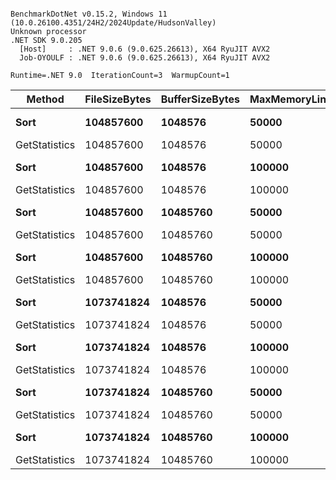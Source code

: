```

BenchmarkDotNet v0.15.2, Windows 11 (10.0.26100.4351/24H2/2024Update/HudsonValley)
Unknown processor
.NET SDK 9.0.205
  [Host]     : .NET 9.0.6 (9.0.625.26613), X64 RyuJIT AVX2
  Job-OYOULF : .NET 9.0.6 (9.0.625.26613), X64 RyuJIT AVX2

Runtime=.NET 9.0  IterationCount=3  WarmupCount=1  

```
| Method        | FileSizeBytes | BufferSizeBytes | MaxMemoryLines | Mean              | Error              | StdDev           | Gen0         | Gen1        | Gen2        | Allocated    |
|-------------- |-------------- |---------------- |--------------- |------------------:|-------------------:|-----------------:|-------------:|------------:|------------:|-------------:|
| **Sort**          | **104857600**     | **1048576**         | **50000**          |   **9,574,452.97 μs** |     **381,436.352 μs** |    **20,907.814 μs** |  **147000.0000** |  **91000.0000** |  **26000.0000** |  **768081856 B** |
| GetStatistics | 104857600     | 1048576         | 50000          |          62.41 μs |           3.282 μs |         0.180 μs |            - |           - |           - |        208 B |
| **Sort**          | **104857600**     | **1048576**         | **100000**         |  **12,386,145.97 μs** |  **13,260,020.616 μs** |   **726,826.477 μs** |  **149000.0000** |  **91000.0000** |  **32000.0000** |  **767768280 B** |
| GetStatistics | 104857600     | 1048576         | 100000         |          56.78 μs |          16.132 μs |         0.884 μs |            - |           - |           - |        208 B |
| **Sort**          | **104857600**     | **10485760**        | **50000**          |   **9,377,964.87 μs** |   **2,886,116.387 μs** |   **158,197.779 μs** |  **147000.0000** |  **92000.0000** |  **25000.0000** |  **937964544 B** |
| GetStatistics | 104857600     | 10485760        | 50000          |          58.07 μs |           9.957 μs |         0.546 μs |            - |           - |           - |        208 B |
| **Sort**          | **104857600**     | **10485760**        | **100000**         |  **13,097,543.40 μs** |  **13,653,949.803 μs** |   **748,419.065 μs** |  **149000.0000** |  **91000.0000** |  **32000.0000** |  **937506016 B** |
| GetStatistics | 104857600     | 10485760        | 100000         |          56.95 μs |          33.524 μs |         1.838 μs |            - |           - |           - |        208 B |
| **Sort**          | **1073741824**    | **1048576**         | **50000**          | **103,903,695.40 μs** |  **23,779,777.256 μs** | **1,303,449.838 μs** | **1465000.0000** | **893000.0000** | **265000.0000** | **7486368696 B** |
| GetStatistics | 1073741824    | 1048576         | 50000          |          62.26 μs |         109.770 μs |         6.017 μs |            - |           - |           - |        208 B |
| **Sort**          | **1073741824**    | **1048576**         | **100000**         | **135,945,595.47 μs** | **142,347,215.616 μs** | **7,802,531.249 μs** | **1490000.0000** | **921000.0000** | **316000.0000** | **7485533528 B** |
| GetStatistics | 1073741824    | 1048576         | 100000         |          62.89 μs |          61.551 μs |         3.374 μs |            - |           - |           - |        208 B |
| **Sort**          | **1073741824**    | **10485760**        | **50000**          |  **97,173,875.10 μs** |  **39,630,626.549 μs** | **2,172,288.377 μs** | **1465000.0000** | **894000.0000** | **267000.0000** | **7655052440 B** |
| GetStatistics | 1073741824    | 10485760        | 50000          |          55.65 μs |          44.211 μs |         2.423 μs |            - |           - |           - |        208 B |
| **Sort**          | **1073741824**    | **10485760**        | **100000**         | **122,439,430.37 μs** | **107,523,811.061 μs** | **5,893,742.931 μs** | **1486000.0000** | **911000.0000** | **319000.0000** | **7654289944 B** |
| GetStatistics | 1073741824    | 10485760        | 100000         |          65.36 μs |         183.819 μs |        10.076 μs |            - |           - |           - |        208 B |
